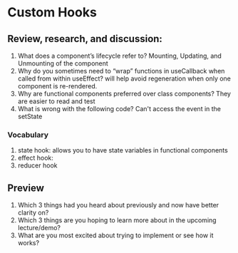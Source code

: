 # Custom Hooks

## Review, research, and discussion:
  1. What does a component’s lifecycle refer to? Mounting, Updating, and Unmounting of the component
  2. Why do you sometimes need to “wrap” functions in useCallback when called from within useEffect? will help avoid regeneration when only one component is re-rendered.
  3. Why are functional components preferred over class components? They are easier to read and test
  4. What is wrong with the following code? Can't access the event in the setState
  
### Vocabulary
  1. state hook: allows you to have state variables in functional components
  2. effect hook: 
  3. reducer hook

## Preview
  1. Which 3 things had you heard about previously and now have better clarity on?
  2. Which 3 things are you hoping to learn more about in the upcoming lecture/demo?
  3. What are you most excited about trying to implement or see how it works?
